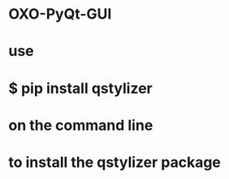 # OXO-PyQt-GUI

# use 
# $ pip install qstylizer 
# on the command line
# to install the qstylizer package
